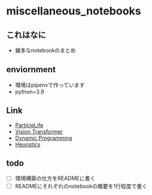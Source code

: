 # miscellaneous_notebooks
## これはなに
- 雑多なnotebookのまとめ  

## enviornment
- 環境はpipenvで作っています
- python=3.9

## Link
- [ParticleLife](notebook/ParticleLife.ipynb)  
- [Vision Transformer](notebook/Vision_Transformer.ipynb)  
- [Dynamic Programming](notebook/Dynamic_Programming.ipynb)
- [Heuristics](notebook/atcoder_heuristics.ipynb)

## todo
- [ ] 環境構築の仕方をREADMEに書く
- [ ] READMEにそれぞれのnotebookの概要を1行程度で書く
